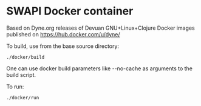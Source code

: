 # SWAPI Docker container

Based on Dyne.org releases of Devuan GNU+Linux+Clojure Docker images
published on https://hub.docker.com/u/dyne/


To build, use from the base source directory:
```
./docker/build
```
One can use docker build parameters like --no-cache as arguments to the build script.

To run:

```
./docker/run
```

